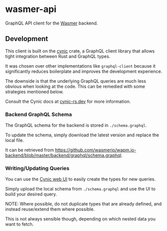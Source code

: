 # wasmer-api

GraphQL API client for the [Wasmer](https://wasmer.io) backend.

## Development

This client is built on the [cynic][cynic-api-docs] crate,
a GraphQL client library that allows tight integration between Rust and
GraphQL types.

It was chosen over other implementations like `graphql-client` because it
significantly reduces boilerplate and improves the development experience.

The downside is that the underlying GraphQL queries are much less obvious when
looking at the code. This can be remedied with some strategies mentioned below.

Consult the Cynic docs at [cynic-rs.dev][cynic-website] for more
information.

### Backend GraphQL Schema

The GraphQL schema for the backend is stored in `./schema.graphql`.

To update the schema, simply download the latest version and replace the local
file.

It can be retrieved from
https://github.com/wasmerio/wapm.io-backend/blob/master/backend/graphql/schema.graphql.

### Writing/Updating Queries

You can use the [Cynic web UI][cynic-web-ui] to easily create the types for new
queries.

Simply upload the local schema from `./schema.graphql` and use the UI to build
your desired query.

NOTE: Where possible, do not duplicate types that are already defined,
and instead reuse/extend them where possible.

This is not always sensible though, depending on which nested data you want to
fetch.

[cynic-api-docs]: https://docs.rs/cynic/latest/cynic/
[cynic-web-ui]: https://generator.cynic-rs.dev/
[cynic-website]: https://cynic-rs.dev
